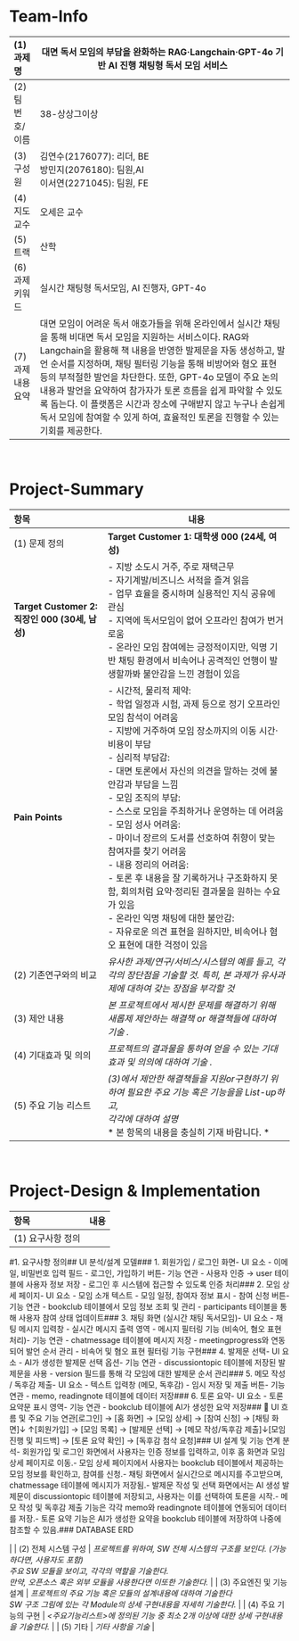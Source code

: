 # Team-Info

| (1) 과제명         | 대면 독서 모임의 부담을 완화하는 RAG·Langchain·GPT-4o 기반 AI 진행 채팅형 독서 모임 서비스                                                                                                                                                                                                                                                                                                                                                                                                                                     |
| :----------------- | ------------------------------------------------------------------------------------------------------------------------------------------------------------------------------------------------------------------------------------------------------------------------------------------------------------------------------------------------------------------------------------------------------------------------------------------------------------------------------------------------------------------------------ |
| (2) 팀 번호/이름   | 38-상상그이상                                                                                                                                                                                                                                                                                                                                                                                                                                                                                                                  |
| (3) 구성원         | 김연수(2176077): 리더, BE <br> 방민지(2076180): 팀원,AI <br> 이서연(2271045): 팀원, FE                                                                                                                                                                                                                                                                                                                                                                                                                                         |
| (4) 지도교수       | 오세은 교수                                                                                                                                                                                                                                                                                                                                                                                                                                                                                                                    |
| (5) 트랙           | 산학                                                                                                                                                                                                                                                                                                                                                                                                                                                                                                                           |
| (6) 과제 키워드    | 실시간 채팅형 독서모임, AI 진행자, GPT-4o                                                                                                                                                                                                                                                                                                                                                                                                                                                                                      |
| (7) 과제 내용 요약 | 대면 모임이 어려운 독서 애호가들을 위해 온라인에서 실시간 채팅을 통해 비대면 독서 모임을 지원하는 서비스이다. RAG와 Langchain을 활용해 책 내용을 반영한 발제문을 자동 생성하고, 발언 순서를 지정하며, 채팅 필터링 기능을 통해 비방어와 혐오 표현 등의 부적절한 발언을 차단한다. 또한, GPT-4o 모델이 주요 논의 내용과 발언을 요약하여 참가자가 토론 흐름을 쉽게 파악할 수 있도록 돕는다. 이 플랫폼은 시간과 장소에 구애받지 않고 누구나 손쉽게 독서 모임에 참여할 수 있게 하여, 효율적인 토론을 진행할 수 있는 기회를 제공한다. |

<br>

# Project-Summary
| 항목 | 내용 |
|:---  |---  |
| (1) 문제 정의 | **Target Customer 1: 대학생 000 (24세, 여성)** | - 책을 좋아하고 깊이 있는 사고를 즐김 <br> - 마이너 장르를 선호해 대중적인 모임과는 잘 맞지 않음 <br> - 낯선 사람들과의 대면 토론에 심리적 부담을 느낌 <br> - 바쁜 학업 일정으로 정기적인 오프라인 모임 참여 어려움 <br> - 익명 기반 온라인 소통을 선호 <br> - 모임 운영이나 발제문 작성 등 리더십 역할에는 부담을 느낌 <br> - 체계적인 독서 기록 정리에는 익숙하지 않음 |
| **Target Customer 2: 직장인 000 (30세, 남성)** | - 지방 소도시 거주, 주로 재택근무 <br> - 자기계발/비즈니스 서적을 즐겨 읽음 <br> - 업무 효율을 중시하며 실용적인 지식 공유에 관심 <br> - 지역에 독서모임이 없어 오프라인 참여가 번거로움 <br> - 온라인 모임 참여에는 긍정적이지만, 익명 기반 채팅 환경에서 비속어나 공격적인 언행이 발생할까봐 불안감을 느낀 경험이 있음 |
| **Pain Points** | - 시간적, 물리적 제약: <br>   - 학업 일정과 시험, 과제 등으로 정기 오프라인 모임 참석이 어려움 <br>   - 지방에 거주하여 모임 장소까지의 이동 시간·비용이 부담 <br> - 심리적 부담감: <br>   - 대면 토론에서 자신의 의견을 말하는 것에 불안감과 부담을 느낌 <br> - 모임 조직의 부담: <br>   - 스스로 모임을 주최하거나 운영하는 데 어려움 <br> - 모임 성사 어려움: <br>   - 마이너 장르의 도서를 선호하여 취향이 맞는 참여자를 찾기 어려움 <br> - 내용 정리의 어려움: <br>   - 토론 후 내용을 잘 기록하거나 구조화하지 못함, 회의처럼 요약·정리된 결과물을 원하는 수요가 있음 <br> - 온라인 익명 채팅에 대한 불안감: <br>   - 자유로운 의견 표현을 원하지만, 비속어나 혐오 표현에 대한 걱정이 있음  |
| (2) 기존연구와의 비교 | *유사한 과제/연구/서비스/시스템의 예를 들고, 각각의 장단점을 기술할 것. 특히, 본 과제가 유사과제에 대하여 갖는 장점을 부각할 것* |
| (3) 제안 내용 | *본 프로젝트에서 제시한 문제를 해결하기 위해 새롭제 제안하는 해결책 or 해결책들에 대하여 기술 .* |
| (4) 기대효과 및 의의 | *프로젝트의 결과물을 통하여 얻을 수 있는 기대효과 및 의의에 대하여 기술 .* |
| (5) 주요 기능 리스트 | *(3)에서 제안한 해결책들을 지원or구현하기 위하여 필요한 주요 기능 혹은 기능을을 List-up하고, <br> 각각에 대하여 설명* <br> * 본 항목의 내용을 충실히 기재 바람니다. *|


<br>
 
# Project-Design & Implementation
| 항목 | 내용 |
|:---  |---  |
| (1) 요구사항 정의 | 
#1. 요구사항 정의## UI 분석/설계 모델### 1. 회원가입 / 로그인 화면- UI 요소  - 이메일, 비밀번호 입력 필드  - 로그인, 가입하기 버튼- 기능 연관  - 사용자 인증 → user 테이블에 사용자 정보 저장  - 로그인 후 시스템에 접근할 수 있도록 인증 처리### 2. 모임 상세 페이지- UI 요소  - 모임 소개 텍스트  - 모임 일정, 참여자 정보 표시  - 참여 신청 버튼- 기능 연관  - bookclub 테이블에서 모임 정보 조회 및 관리  - participants 테이블을 통해 사용자 참여 상태 업데이트### 3. 채팅 화면 (실시간 채팅 독서모임)- UI 요소  - 채팅 메시지 입력창  - 실시간 메시지 출력 영역  - 메시지 필터링 기능 (비속어, 혐오 표현 처리)- 기능 연관  - chatmessage 테이블에 메시지 저장  - meetingprogress와 연동되어 발언 순서 관리  - 비속어 및 혐오 표현 필터링 기능 구현### 4. 발제문 선택- UI 요소  - AI가 생성한 발제문 선택 옵션- 기능 연관  - discussiontopic 테이블에 저장된 발제문을 사용  - version 필드를 통해 각 모임에 대한 발제문 순서 관리### 5. 메모 작성 / 독후감 제출- UI 요소  - 텍스트 입력창 (메모, 독후감)  - 임시 저장 및 제출 버튼- 기능 연관  - memo, readingnote 테이블에 데이터 저장### 6. 토론 요약- UI 요소  - 토론 요약문 표시 영역- 기능 연관  - bookclub 테이블에 AI가 생성한 요약 저장### 📌 UI 흐름 및 주요 기능 연관[로그인] → [홈 화면] → [모임 상세] → [참여 신청] → [채팅 화면]↓                                      ↑[회원가입] → [모임 목록] → [발제문 선택] → [메모 작성/독후감 제출]↓[모임 진행 및 피드백] → [토론 요약 확인] → [독후감 첨삭 요청]### UI 설계 및 기능 연계 분석- 회원가입 및 로그인 화면에서 사용자는 인증 정보를 입력하고, 이후 홈 화면과 모임 상세 페이지로 이동.- 모임 상세 페이지에서 사용자는 bookclub 테이블에서 제공하는 모임 정보를 확인하고, 참여를 신청.- 채팅 화면에서 실시간으로 메시지를 주고받으며, chatmessage 테이블에 메시지가 저장됨.- 발제문 작성 및 선택 화면에서는 AI 생성 발제문이 discussiontopic 테이블에 저장되고, 사용자는 이를 선택하여 토론을 시작.- 메모 작성 및 독후감 제출 기능은 각각 memo와 readingnote 테이블에 연동되어 데이터를 저장.- 토론 요약 기능은 AI가 생성한 요약을 bookclub 테이블에 저장하여 나중에 참조할 수 있음.### DATABASE ERD

 |
| (2) 전체 시스템 구성 | *프로젝트를 위하여, SW 전체 시스템의 구조를 보인다. (가능하다면, 사용자도 포함) <br> 주요 SW 모듈을 보이고, 각각의 역할을 기술한다. <br>만약, 오픈소스 혹은 외부 모듈을 사용한다면 이또한 기술한다.* |
| (3) 주요엔진 및 기능 설계 | *프로젝트의 주요 기능 혹은 모듈의 설계내용에 대하여 기술한다 <br> SW 구조 그림에 있는 각 Module의 상세 구현내용을 자세히 기술한다.* |
| (4) 주요 기능의 구현 | *<주요기능리스트>에 정의된 기능 중 최소 2개 이상에 대한 상세 구현내용을 기술한다.* |
| (5) 기타 | *기타 사항을 기술*  |

<br>
